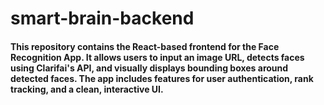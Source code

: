 # smart-brain-backend
#### This repository contains the React-based frontend for the Face Recognition App. It allows users to input an image URL, detects faces using Clarifai's API, and visually displays bounding boxes around detected faces. The app includes features for user authentication, rank tracking, and a clean, interactive UI.